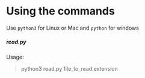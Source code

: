 # Using the commands

Use `python3` for Linux or Mac and `python` for windows

##### read.py

Usage:
> python3 read.py file_to_read.extension

